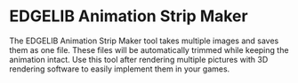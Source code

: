 # EDGELIB Animation Strip Maker

The EDGELIB Animation Strip Maker tool takes multiple images and saves them as one file. These files will be automatically trimmed while keeping the animation intact. Use this tool after rendering multiple pictures with 3D rendering software to easily implement them in your games.